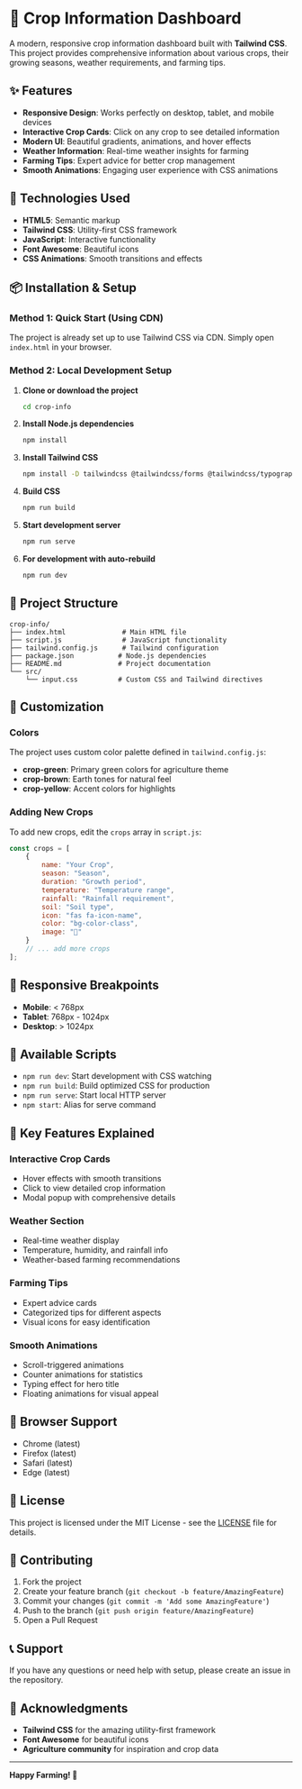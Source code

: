 # 🌾 Crop Information Dashboard

A modern, responsive crop information dashboard built with **Tailwind CSS**. This project provides comprehensive information about various crops, their growing seasons, weather requirements, and farming tips.

## ✨ Features

- **Responsive Design**: Works perfectly on desktop, tablet, and mobile devices
- **Interactive Crop Cards**: Click on any crop to see detailed information
- **Modern UI**: Beautiful gradients, animations, and hover effects
- **Weather Information**: Real-time weather insights for farming
- **Farming Tips**: Expert advice for better crop management
- **Smooth Animations**: Engaging user experience with CSS animations

## 🚀 Technologies Used

- **HTML5**: Semantic markup
- **Tailwind CSS**: Utility-first CSS framework
- **JavaScript**: Interactive functionality
- **Font Awesome**: Beautiful icons
- **CSS Animations**: Smooth transitions and effects

## 📦 Installation & Setup

### Method 1: Quick Start (Using CDN)
The project is already set up to use Tailwind CSS via CDN. Simply open `index.html` in your browser.

### Method 2: Local Development Setup

1. **Clone or download the project**
   ```bash
   cd crop-info
   ```

2. **Install Node.js dependencies**
   ```bash
   npm install
   ```

3. **Install Tailwind CSS**
   ```bash
   npm install -D tailwindcss @tailwindcss/forms @tailwindcss/typography
   ```

4. **Build CSS**
   ```bash
   npm run build
   ```

5. **Start development server**
   ```bash
   npm run serve
   ```

6. **For development with auto-rebuild**
   ```bash
   npm run dev
   ```

## 🌱 Project Structure

```
crop-info/
├── index.html              # Main HTML file
├── script.js               # JavaScript functionality
├── tailwind.config.js      # Tailwind configuration
├── package.json           # Node.js dependencies
├── README.md              # Project documentation
└── src/
    └── input.css          # Custom CSS and Tailwind directives
```

## 🎨 Customization

### Colors
The project uses custom color palette defined in `tailwind.config.js`:
- **crop-green**: Primary green colors for agriculture theme
- **crop-brown**: Earth tones for natural feel
- **crop-yellow**: Accent colors for highlights

### Adding New Crops
To add new crops, edit the `crops` array in `script.js`:

```javascript
const crops = [
    {
        name: "Your Crop",
        season: "Season",
        duration: "Growth period",
        temperature: "Temperature range",
        rainfall: "Rainfall requirement",
        soil: "Soil type",
        icon: "fas fa-icon-name",
        color: "bg-color-class",
        image: "🌱"
    }
    // ... add more crops
];
```

## 📱 Responsive Breakpoints

- **Mobile**: < 768px
- **Tablet**: 768px - 1024px
- **Desktop**: > 1024px

## 🔧 Available Scripts

- `npm run dev`: Start development with CSS watching
- `npm run build`: Build optimized CSS for production
- `npm run serve`: Start local HTTP server
- `npm start`: Alias for serve command

## 🌟 Key Features Explained

### Interactive Crop Cards
- Hover effects with smooth transitions
- Click to view detailed crop information
- Modal popup with comprehensive details

### Weather Section
- Real-time weather display
- Temperature, humidity, and rainfall info
- Weather-based farming recommendations

### Farming Tips
- Expert advice cards
- Categorized tips for different aspects
- Visual icons for easy identification

### Smooth Animations
- Scroll-triggered animations
- Counter animations for statistics
- Typing effect for hero title
- Floating animations for visual appeal

## 🎯 Browser Support

- Chrome (latest)
- Firefox (latest)
- Safari (latest)
- Edge (latest)

## 📄 License

This project is licensed under the MIT License - see the [LICENSE](LICENSE) file for details.

## 🤝 Contributing

1. Fork the project
2. Create your feature branch (`git checkout -b feature/AmazingFeature`)
3. Commit your changes (`git commit -m 'Add some AmazingFeature'`)
4. Push to the branch (`git push origin feature/AmazingFeature`)
5. Open a Pull Request

## 📞 Support

If you have any questions or need help with setup, please create an issue in the repository.

## 🙏 Acknowledgments

- **Tailwind CSS** for the amazing utility-first framework
- **Font Awesome** for beautiful icons
- **Agriculture community** for inspiration and crop data

---

**Happy Farming! 🌾**

